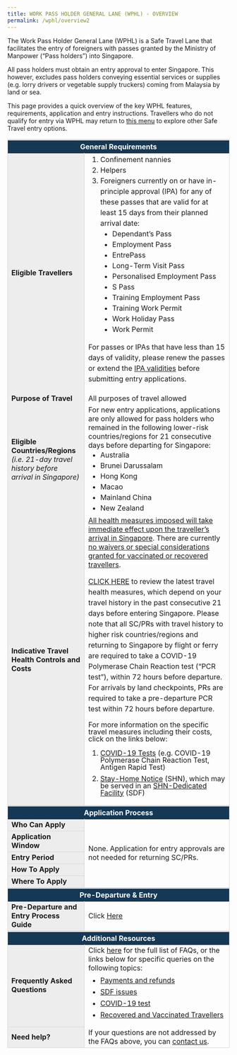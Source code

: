```yaml
---
title: WORK PASS HOLDER GENERAL LANE (WPHL) - OVERVIEW
permalink: /wphl/overview2
---
```

The Work Pass Holder General Lane (WPHL) is a Safe Travel Lane that facilitates the entry of foreigners with passes granted by the Ministry of Manpower (“Pass holders”) into Singapore. 

All pass holders must obtain an entry approval to enter Singapore. This however, excludes pass holders conveying essential services or supplies (e.g. lorry drivers or vegetable supply truckers) coming from Malaysia by land or sea. 

This page provides a quick overview of the key WPHL features, requirements, application and entry instructions. Travellers who do not qualify for entry via WPHL may return to [this menu](/arriving/overview) to explore other Safe Travel entry options.


<table>
<thead>
<tr>
<th colspan="4" style="font-size:16px; border-top:3px solid #D8D8D8; border-left:1px solid #D8D8D8; border-right:1px solid #D8D8D8; background-color:#153855; color:white;text-align:center;"><b>General Requirements</b></th>
</tr>
</thead>
<tbody>
   <tr>
    <td style="font-size:16px;border-left:1px solid #D8D8D8; border-right:1px solid #D8D8D8; background-color:#EDEDED;"><b>Eligible Travellers</b></td>
    <td style="font-size:16px;border-right:1px solid #D8D8D8;">
			<ol style="margin-top:0px; margin-bottom:0px; font-size:16px; ">
				<li style="margin-top:0px; margin-bottom:0px; font-size:16px; line-height:1.5;">	Confinement nannies</li>
					<li style="margin-top:0px; margin-bottom:0px; font-size:16px; line-height:1.5;">Helpers</li>
		<li style="margin-top:0px; margin-bottom:0px; font-size:16px; line-height:1.5;">	Foreigners currently on or have in-principle approval (IPA) for any of these passes that are valid for at least 15 days from their planned arrival date:
					<ol style="margin-top:0px; margin-bottom:0px; font-size:16px;  list-style-type:disc;">
											<li style="margin-top:0px; margin-bottom:0px; font-size:16px; line-height:1.5;">Dependant’s Pass</li>
											<li style="margin-top:0px; margin-bottom:0px; font-size:16px; line-height:1.5;">Employment Pass</li>
											<li style="margin-top:0px; margin-bottom:0px; font-size:16px; line-height:1.5;">EntrePass</li>
											<li style="margin-top:0px; margin-bottom:0px; font-size:16px; line-height:1.5;">Long-Term Visit Pass</li>
											<li style="margin-top:0px; margin-bottom:0px; font-size:16px; line-height:1.5;">Personalised Employment Pass</li>
											<li style="margin-top:0px; margin-bottom:0px; font-size:16px; line-height:1.5;">S Pass</li>
						<li style="margin-top:0px; margin-bottom:0px; font-size:16px; line-height:1.5;">Training Employment Pass</li>
						<li style="margin-top:0px; margin-bottom:0px; font-size:16px; line-height:1.5;">Training Work Permit</li>
						<li style="margin-top:0px; margin-bottom:0px; font-size:16px; line-height:1.5;">Work Holiday Pass</li>
												<li style="margin-top:0px; margin-bottom:0px; font-size:16px; line-height:1.5;">Work Permit</li>
					</ol>
				</li>
			</ol>
			<p style="font-size:16px; line-height:1.5;">For passes or IPAs that have less than 15 days of validity, please renew the passes or extend the <a href="https://www.mom.gov.sg/faq/work-pass-general/how-do-i-extend-the-validity-of-an-in-principle-approval-ipa">IPA validities</a> before submitting entry applications.  </p>
		 </td>
 </tr>
   <tr>
    <td style="font-size:16px; border-left:1px solid #D8D8D8; border-right:1px solid #D8D8D8; background-color:#EDEDED;"><b>Purpose of Travel</b></td>
    <td style="font-size:16px; border-right:1px solid #D8D8D8;">All purposes of travel allowed</td>
 </tr>
   <tr>
    <td style="font-size:16px;border-left:1px solid #D8D8D8; border-right:1px solid #D8D8D8; background-color:#EDEDED;"><b>Eligible Countries/Regions </b><br/><i>(i.e. 21-day travel history before arrival in Singapore)</i></td>
    <td style="font-size:16px;border-right:1px solid #D8D8D8; vertical-align:middle;">For new entry applications, applications are only allowed for pass holders who remained in the following lower-risk countries/regions for 21 consecutive days before departing for Singapore:
		 	<ol style="margin-top:0px; margin-bottom:0px; font-size:16px;  list-style-type:disc;">
											<li style="margin-top:0px; margin-bottom:0px; font-size:16px; line-height:1.5;">Australia</li>
											<li style="margin-top:0px; margin-bottom:0px; font-size:16px; line-height:1.5;">Brunei Darussalam</li>
											<li style="margin-top:0px; margin-bottom:0px; font-size:16px; line-height:1.5;">Hong Kong</li>
											<li style="margin-top:0px; margin-bottom:0px; font-size:16px; line-height:1.5;">Macao </li>
											<li style="margin-top:0px; margin-bottom:0px; font-size:16px; line-height:1.5;">Mainland China</li>
											<li style="margin-top:0px; margin-bottom:0px; font-size:16px; line-height:1.5;">New Zealand</li>
					</ol>
		 </td>
 </tr>
   <tr>
    <td style="font-size:16px; border-left:1px solid #D8D8D8; border-right:1px solid #D8D8D8; background-color:#EDEDED;"><b>Indicative Travel Health Controls and Costs</b></td>
		 <td style="font-size:16px; border-right:1px solid #D8D8D8;"><u>All health measures imposed will take immediate effect upon the traveller’s arrival in Singapore</u>. There are currently <u>no waivers or special considerations granted for vaccinated or recovered travellers</u>.<br/>

<p style="font-size:16px; line-height: 1.5;"><a href="/sc-pr/shn-and-swab-summary">CLICK HERE</a> to review the latest travel health measures, which depend on your travel history in the past consecutive 21 days before entering Singapore. Please note that all SC/PRs with travel history to higher risk countries/regions and returning to Singapore by flight or ferry are required to take a COVID-19 Polymerase Chain Reaction test (“PCR test”), within 72 hours before departure. For arrivals by land checkpoints, PRs are required to take a pre-departure PCR test within 72 hours before departure.</p>
	
<p style="font-size:16px; line-height:1.0;">For more information on the specific travel measures including their costs, click on the links below:</p>
<ol style="margin-top:0px; list-style-type: decimal;">
<li style="font-size:16px; margin-top:10px; margin-bottom:0px; line-height:1.0;"><a href="https://safetravel.ica.gov.sg/health/covid19-tests/pcrtest">COVID-19 Tests</a> (e.g. COVID-19 Polymerase Chain Reaction Test, Antigen Rapid Test)</li>
<li style="font-size:16px; margin-top:10px; margin-bottom:0px; line-height:1.0;"><a href="https://safetravel.ica.gov.sg/health/shn/sdf">Stay-Home Notice</a> (SHN), which may be served in an <a href="https://safetravel.ica.gov.sg/health/shn/sdf">SHN-Dedicated Facility</a> (SDF)</li>
</ol>
<!-- Update the hyperlink of summary table to the new page's -->
</td>
 </tr>
<thead>
<tr>
<th colspan="2" style="font-size:16px;border-top:3px solid #D8D8D8; border-left:1px solid #D8D8D8; border-right:1px solid #D8D8D8; background-color:#153855; color:white; text-align:center;"><b>Application Process</b></th>
</tr>
</thead>
<tr>
<td style="font-size:16px;border-left:1px solid #D8D8D8;border-bottom:1px solid #D8D8D8; border-right:1px solid #D8D8D8; background-color:#EDEDED;"><b>Who Can Apply</b></td>
<td rowspan="5" style="font-size:16px;border-right:1px solid #D8D8D8; vertical-align:middle;">None. Application for entry approvals are not needed for returning SC/PRs.</td>
</tr>
<tr>
<td style="font-size:16px;border-left:1px solid #D8D8D8;border-bottom:1px solid #D8D8D8; border-right:1px solid #D8D8D8; background-color:#EDEDED;"><b>Application Window</b></td>
</tr>
<tr>
<td style="font-size:16px;border-left:1px solid #D8D8D8;border-bottom:1px solid #D8D8D8; border-right:1px solid #D8D8D8; background-color:#EDEDED;"><b>Entry Period</b></td>
</tr>
<tr>
<td style="font-size:16px;border-left:1px solid #D8D8D8;border-bottom:1px solid #D8D8D8; border-right:1px solid #D8D8D8; background-color:#EDEDED;"><b>How To Apply</b></td>
</tr>
<tr>
<td style="font-size:16px;border-left:1px solid #D8D8D8;border-bottom:1px solid #D8D8D8; border-right:1px solid #D8D8D8; background-color:#EDEDED;"><b>Where To Apply</b></td>
</tr>
<thead>
<tr>
<th colspan="2" style="font-size:16px;border-top:3px solid #D8D8D8; border-left:1px solid #D8D8D8; border-right:1px solid #D8D8D8; background-color:#153855; color:white; text-align:center;"><b>Pre-Departure & Entry</b></th>
</tr>
</thead>
<tr>
<td style="font-size:16px;border-left:1px solid #D8D8D8;border-bottom:1px solid #D8D8D8; border-right:1px solid #D8D8D8; background-color:#EDEDED;"><b>Pre-Departure and Entry Process Guide</b></td>
<td style="font-size:16px;border-right:1px solid #D8D8D8;">Click <a href="/sc-pr/requirements-and-process">Here</a></td>
</tr>
<thead>
<tr>
<th colspan="2" style="font-size:16px;border-top:3px solid #D8D8D8; border-left:1px solid #D8D8D8; border-right:1px solid #D8D8D8; background-color:#153855; color:white; text-align:center;"><b>Additional Resources</b></th>
</tr>
</thead>
<tr>
<td style="font-size:16px;border-left:1px solid #D8D8D8;border-bottom:1px solid #D8D8D8; border-right:1px solid #D8D8D8; background-color:#EDEDED;"><b>Frequently Asked Questions</b></td>
<td style="font-size:16px;border-right:1px solid #D8D8D8;">Click <a href="/health/faq">here</a> for the full list of FAQs, or the links below for specific queries on the following topics:
<ul style="margin-top:0px; list-style-type: disc;">
<li style="font-size:16px; margin-top:10px; margin-bottom:0px; line-height:1.0;"><a href="/health/faq#payments">Payments and refunds</a></li>
<li style="font-size:16px; margin-top:10px; margin-bottom:0px; line-height:1.0;"><a href="/health/faq#shnsdf">SDF issues</a></li>
<li style="font-size:16px; margin-top:10px; margin-bottom:0px; line-height:1.0;"><a href="/health/faq#pcrtest">COVID-19 test</a></li>
<li style="font-size:16px; margin-top:10px; margin-bottom:0px; line-height:1.0;"><a href="/health/faq#vaccinated">Recovered and Vaccinated Travellers</a></li>
</ul>
 </td>
</tr>
<tr>
<td style="font-size:16px;border-left:1px solid #D8D8D8;border-bottom:1px solid #D8D8D8; border-right:1px solid #D8D8D8; background-color:#EDEDED;"><b>Need help?</b></td>
<td style="font-size:16px;border-right:1px solid #D8D8D8; border-bottom:1px solid #D8D8D8;">If your questions are not addressed by the FAQs above, you can <a href="https://go.gov.sg/sto-enquiry">contact us</a>.
 </td>
</tr>
</tbody>
</table>
